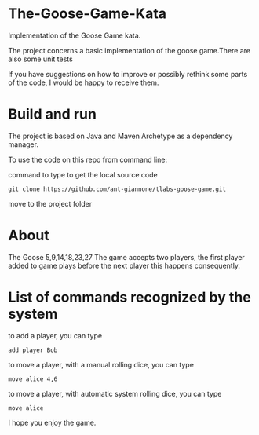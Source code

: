 # The-Goose-Game-Kata
 Implementation of the Goose Game kata.

The project concerns a basic implementation of the goose game.There are also some unit tests

If you have suggestions on how to improve or possibly rethink some parts of the code,
I would be happy to receive them.

# Build and run
The project is based on Java and Maven Archetype as a dependency manager.

To use the code on this repo from command line:

command to type to get the local source code
```cucumber
git clone https://github.com/ant-giannone/tlabs-goose-game.git
```
move to the project folder
# About
The Goose 5,9,14,18,23,27
The game accepts two players, the first player added to game plays before the next player this happens consequently.


# List of commands recognized by the system

to add a player, you can type
```cucumber
add player Bob
```
to move a player, with a manual rolling dice, you can type
```cucumber
move alice 4,6
```
to move a player, with automatic system rolling dice, you can type
```cucumber
move alice
```
I hope you enjoy the game.
